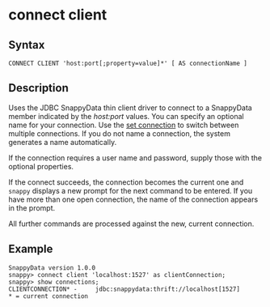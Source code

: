 # connect client

## Syntax

``` pre
CONNECT CLIENT 'host:port[;property=value]*' [ AS connectionName ]
```

## Description

Uses the JDBC SnappyData thin client driver to connect to a SnappyData member indicated by the *host:port* values. You can specify an optional name for your connection. Use the [set connection](set_connection.md) to switch between multiple connections. If you do not name a connection, the system generates a name automatically.

If the connection requires a user name and password, supply those with the optional properties.

If the connect succeeds, the connection becomes the current one and `snappy` displays a new prompt for the next command to be entered. If you have more than one open connection, the name of the connection appears in the prompt.

All further commands are processed against the new, current connection.

## Example

``` pre
SnappyData version 1.0.0 
snappy> connect client 'localhost:1527' as clientConnection;
snappy> show connections;
CLIENTCONNECTION* -     jdbc:snappydata:thrift://localhost[1527]
* = current connection
```


